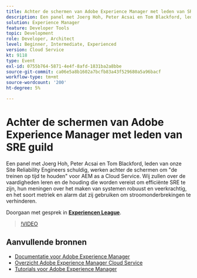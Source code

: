 ```yaml
---
title: Achter de schermen van Adobe Experience Manager met leden van SRE guild
description: Een panel met Joerg Hoh, Peter Acsai en Tom Blackford, leden van onze Site Reliability Engineers schuldig, werken achter de schermen om "de treinen op tijd te houden" voor AEM as a Cloud Service. Wij zullen over de vaardigheden leren en de houding die worden vereist om efficiënte SRE te zijn, hun meningen over het maken van systemen robuust en veerkrachtig, en het soort metriek en alarm dat zij gebruiken om stroomonderbrekingen te verhinderen.
solution: Experience Manager
feature: Developer Tools
topic: Development
role: Developer, Architect
level: Beginner, Intermediate, Experienced
version: Cloud Service
kt: 9118
type: Event
exl-id: 0755b764-5871-4e4f-8afd-1831ba2a8bbe
source-git-commit: ca06e5a8b1602a7bcfb83a43f529680a5a96bacf
workflow-type: tm+mt
source-wordcount: '200'
ht-degree: 5%

---
```


# Achter de schermen van Adobe Experience Manager met leden van SRE guild

Een panel met Joerg Hoh, Peter Acsai en Tom Blackford, leden van onze Site Reliability Engineers schuldig, werken achter de schermen om &quot;de treinen op tijd te houden&quot; voor AEM as a Cloud Service. Wij zullen over de vaardigheden leren en de houding die worden vereist om efficiënte SRE te zijn, hun meningen over het maken van systemen robuust en veerkrachtig, en het soort metriek en alarm dat zij gebruiken om stroomonderbrekingen te verhinderen.

Doorgaan met gesprek in **[Experiencen League](https://adobe.ly/2WoCVOU)**.

>[!VIDEO](https://video.tv.adobe.com/v/337527/?quality=12&learn=on&hidetitle=true)

## Aanvullende bronnen

- [Documentatie voor Adobe Experience Manager ](https://experienceleague.adobe.com/docs/experience-manager-cloud-service.html)
- [Overzicht Adobe Experience Manager Cloud Service](https://experienceleague.adobe.com/docs/experience-manager-cloud-service/overview/home.html)
- [Tutorials voor Adobe Experience Manager](https://experienceleague.adobe.com/docs/experience-manager-tutorials.html)
